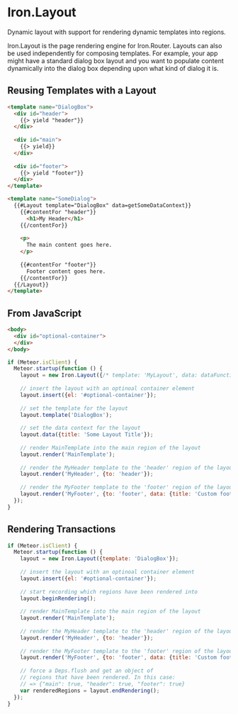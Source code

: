 Iron.Layout
==============================================================================
Dynamic layout with support for rendering dynamic templates into regions.

Iron.Layout is the page rendering engine for Iron.Router. Layouts can also
be used independently for composing templates. For example, your app might
have a standard dialog box layout and you want to populate content dynamically
into the dialog box depending upon what kind of dialog it is.

## Reusing Templates with a Layout

```html
<template name="DialogBox">
  <div id="header">
    {{> yield "header"}}
  </div>
  
  <div id="main">
    {{> yield}}
  </div>
  
  <div id="footer">
    {{> yield "footer"}}
  </div>
</template>

<template name="SomeDialog">
  {{#Layout template="DialogBox" data=getSomeDataContext}}
    {{#contentFor "header"}}
      <h1>My Header</h1>
    {{/contentFor}}
    
    <p>
      The main content goes here.
    </p>
    
    {{#contentFor "footer"}}
      Footer content goes here.
    {{/contentFor}}
  {{/Layout}}
</template>
```

## From JavaScript
```html
<body>
  <div id="optional-container">
  </div>
</body>
```

```javascript
if (Meteor.isClient) {
  Meteor.startup(function () {
    layout = new Iron.Layout({/* template: 'MyLayout', data: dataFunction */ });
    
    // insert the layout with an optinoal container element
    layout.insert({el: '#optional-container'});
    
    // set the template for the layout
    layout.template('DialogBox');
    
    // set the data context for the layout
    layout.data({title: 'Some Layout Title'});
    
    // render MainTemplate into the main region of the layout
    layout.render('MainTemplate');
    
    // render the MyHeader template to the 'header' region of the layout.
    layout.render('MyHeader', {to: 'header'});
    
    // render the MyFooter template to the 'footer' region of the layout. Also set a custom data context for the region.
    layout.render('MyFooter', {to: 'footer', data: {title: 'Custom footer data context'}});
  });
}
```

## Rendering Transactions
```javascript
if (Meteor.isClient) {
  Meteor.startup(function () {
    layout = new Iron.Layout({template: 'DialogBox'});
    
    // insert the layout with an optinoal container element
    layout.insert({el: '#optional-container'});
    
    // start recording which regions have been rendered into
    layout.beginRendering();
    
    // render MainTemplate into the main region of the layout
    layout.render('MainTemplate');
    
    // render the MyHeader template to the 'header' region of the layout.
    layout.render('MyHeader', {to: 'header'});
    
    // render the MyFooter template to the 'footer' region of the layout. Also set a custom data context for the region.
    layout.render('MyFooter', {to: 'footer', data: {title: 'Custom footer data context'}});
    
    // force a Deps.flush and get an object of
    // regions that have been rendered. In this case:
    // => {"main": true, "header": true, "footer": true}
    var renderedRegions = layout.endRendering();
  });
}
```

